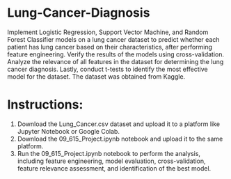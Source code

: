 # Lung-Cancer-Diagnosis

Implement Logistic Regression, Support Vector Machine, and Random Forest Classifier models on a lung cancer dataset to predict whether each patient has lung cancer based on their characteristics, after performing feature engineering. Verify the results of the models using cross-validation. Analyze the relevance of all features in the dataset for determining the lung cancer diagnosis. Lastly, conduct t-tests to identify the most effective model for the dataset. The dataset was obtained from Kaggle.

# Instructions:
  1) Download the Lung_Cancer.csv dataset and upload it to a platform like Jupyter Notebook or Google Colab.
  2) Download the 09_615_Project.ipynb notebook and upload it to the same platform.
  3) Run the 09_615_Project.ipynb notebook to perform the analysis, including feature engineering, model evaluation, cross-validation, feature relevance assessment, and identification of the best model.
